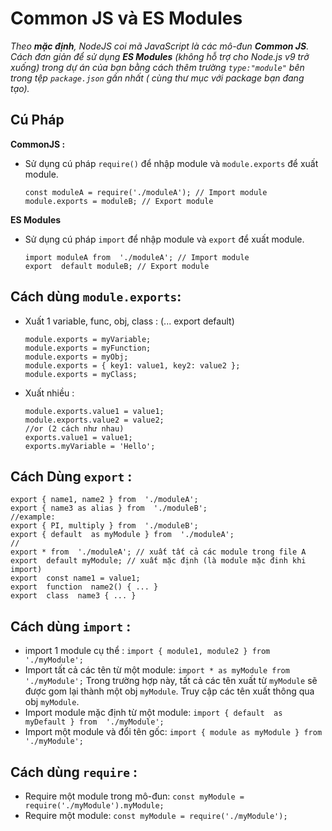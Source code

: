 

# Common JS và ES Modules

*Theo **mặc định**, NodeJS coi mã JavaScript là các mô-đun ***Common JS***.
Cách đơn giản để sử dụng **ES Modules** (không hỗ trợ cho Node.js v9 trở xuống) trong dự án của bạn bằng cách thêm trường `type:"module"` bên trong tệp `package.json` gần nhất ( cùng thư mục với package bạn đang tạo).*
## Cú Pháp
 

**CommonJS :**
- Sử dụng cú pháp `require()` để nhập module và `module.exports` để xuất module.

      const moduleA = require('./moduleA'); // Import module
      module.exports = moduleB; // Export module


**ES Modules**
- Sử dụng cú pháp `import` để nhập module và `export` để xuất module.

      import moduleA from  './moduleA'; // Import module
      export  default moduleB; // Export module

## Cách dùng `module.exports`:

- Xuất 1 variable, func, obj, class : (... export default)

      
      module.exports = myVariable;
      module.exports = myFunction;
      module.exports = myObj;
      module.exports = { key1: value1, key2: value2 };
      module.exports = myClass;
      

- Xuất nhiều :

      module.exports.value1 = value1;
      module.exports.value2 = value2;
      //or (2 cách như nhau)
      exports.value1 = value1;
      exports.myVariable = 'Hello';

## Cách Dùng `export` :
   

    export { name1, name2 } from  './moduleA';
    export { name3 as alias } from  './moduleB';
    //example:
    export { PI, multiply } from  './moduleB';
    export { default  as myModule } from  './moduleA';
    //
    export * from  './moduleA'; // xuất tất cả các module trong file A
    export  default myModule; // xuất mặc định (là module mặc đinh khi import)
    export  const name1 = value1;
    export  function  name2() { ... }
    export  class  name3 { ... }

## Cách dùng `import` :
- import 1 module cụ thể :
`import { module1, module2 } from  './myModule';`
- Import tất cả các tên từ một module:
`import * as myModule from  './myModule';`
Trong trường hợp này, tất cả các tên xuất từ `myModule` sẽ được gom lại thành một obj `myModule`. Truy cập các tên xuất thông qua obj `myModule`.
- Import module mặc định từ một module:
`import { default  as myDefault } from  './myModule';`
- Import một module và đổi tên gốc:
`import { module as myModule } from './myModule';`


## Cách dùng `require` :
- Require một module trong mô-đun:
`const myModule = require('./myModule').myModule;`
- Require một module:
`const myModule = require('./myModule');`
